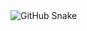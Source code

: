 <img alt="GitHub Snake" src="https://raw.githubusercontent.com/konentung/konentung/refs/heads/output/github-snake.svg" />
